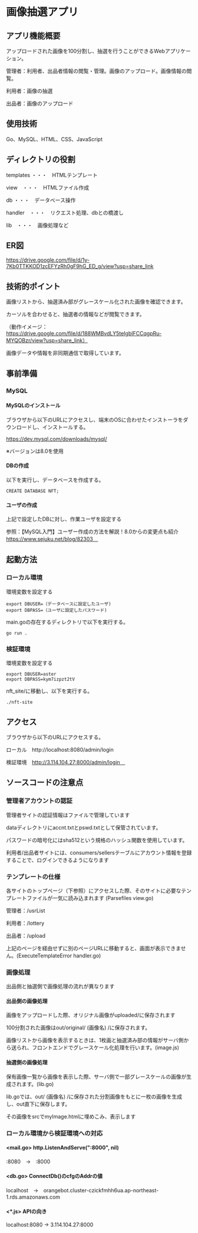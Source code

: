 # 画像抽選アプリ

## アプリ機能概要

アップロードされた画像を100分割し、抽選を行うことができるWebアプリケーション。

管理者：利用者、出品者情報の閲覧・管理。画像のアップロード。画像情報の閲覧。

利用者：画像の抽選

出品者：画像のアップロード

## 使用技術

Go、MySQL、HTML、CSS、JavaScript


## ディレクトリの役割

templates ・・・　HTMLテンプレート

view　・・・　HTMLファイル作成

db ・・・　データべース操作

handler　・・・　リクエスト処理、dbとの橋渡し

lib　・・・　画像処理など


## ER図

https://drive.google.com/file/d/1y-7Kb0TTKKOD1zcEFYzRh0gF9hG_ED_g/view?usp=share_link


## 技術的ポイント

画像リストから、抽選済み部がグレースケール化された画像を確認できます。

カーソルを合わせると、抽選者の情報などが閲覧できます。

（動作イメージ：https://drive.google.com/file/d/188WMBvdLY5teIgbIFCCqgpRu-MYQOBzr/view?usp=share_link）

画像データや情報を非同期通信で取得しています。

## 事前準備

### MySQL

#### MySQLのインストール

ブラウザから以下のURLにアクセスし、端末のOSに合わせたインストーラをダウンロードし、インストールする。

https://dev.mysql.com/downloads/mysql/

※バージョンは8.0を使用

#### DBの作成

以下を実行し、データベースを作成する。

```
CREATE DATABASE NFT;
```

#### ユーザの作成

上記で設定したDBに対し、作業ユーザを設定する

参照：【MySQL入門】ユーザー作成の方法を解説！8.0からの変更点も紹介　https://www.sejuku.net/blog/82303　

## 起動方法

### ローカル環境

環境変数を設定する
```
export DBUSER=（データベースに設定したユーザ)
export DBPASS=（ユーザに設定したパスワード)
```

main.goの存在するディレクトリで以下を実行する。

```
go run .
```

### 検証環境

環境変数を設定する
```
export DBUSER=aster
export DBPASS=kym7izpzt2tV
```

nft_site/に移動し、以下を実行する。

```
./nft-site
```

## アクセス

ブラウザから以下のURLにアクセスする。

ローカル　http://localhost:8080/admin/login　

検証環境　http://3.114.104.27:8000/admin/login　


## ソースコードの注意点
### 管理者アカウントの認証

管理者サイトの認証情報はファイルで管理しています

dataディレクトリにaccnt.txtとpswd.txtとして保管されています。

パスワードの暗号化にはsha512という規格のハッシュ関数を使用しています。

利用者/出品者サイトには、consumers/sellersテーブルにアカウント情報を登録することで、ログインできるようになります

### テンプレートの仕様

各サイトのトップページ（下参照）にアクセスした際、そのサイトに必要なテンプレートファイルが一気に読み込まれます (Parsefiles view.go)

管理者：/usrList

利用者：/lottery

出品者：/upload

上記のページを経由せずに別のページURLに移動すると、画面が表示できません。(ExecuteTemplateError handler.go)

### 画像処理

出品側と抽選側で画像処理の流れが異なります

#### 出品側の画像処理

画像をアップロードした際、オリジナル画像がuploaded/に保存されます

100分割された画像はout/original/ (画像名) /に保存されます。

画像リストから画像を表示するときは、1枚画と抽選済み部の情報がサーバ側から送られ、フロントエンドでグレースケール化処理を行います。(image.js)

#### 抽選側の画像処理

保有画像一覧から画像を表示した際、サーバ側で一部グレースケールの画像が生成されます。(lib.go)

lib.goでは、out/ (画像名) /に保存された分割画像をもとに一枚の画像を生成し、out直下に保存します。

その画像をsrcでmyImage.htmlに埋めこみ、表示します

### ローカル環境から検証環境への対応

#### <mail.go> http.ListenAndServe(":8000", nil)

 :8080　→　:8000

#### <db.go> ConnectDb()のcfgのAddrの値

localhost　→　orangebot.cluster-czickfmhh6ua.ap-northeast-1.rds.amazonaws.com

#### <*.js> APIの向き

localhost:8080 → 3.114.104.27:8000










